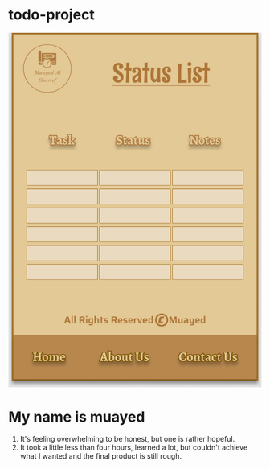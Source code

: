 # todo-project
![Initial wireframe](Assets/wf.jpg)

# My name is muayed
1. It's feeling overwhelming to be honest, but one is rather hopeful.
2. It took a little less than four hours, learned a lot, but couldn't achieve what I wanted and the final product is still rough.